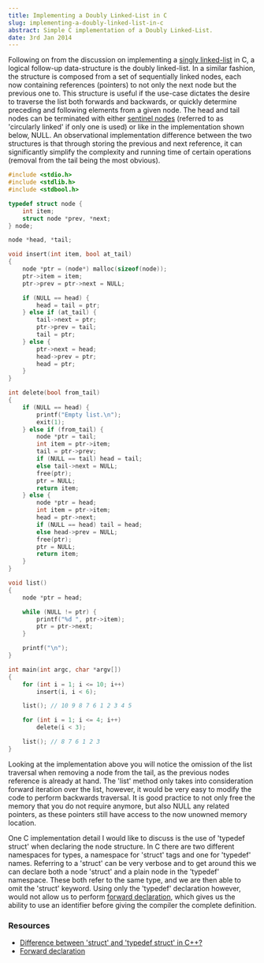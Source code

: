 ```yaml
---
title: Implementing a Doubly Linked-List in C
slug: implementing-a-doubly-linked-list-in-c
abstract: Simple C implementation of a Doubly Linked-List.
date: 3rd Jan 2014
---
```


Following on from the discussion on implementing a [singly linked-list](/posts/implementing-a-singly-linked-list-in-c/) in C, a logical follow-up data-structure is the doubly linked-list.
In a similar fashion, the structure is composed from a set of sequentially linked nodes, each now containing references (pointers) to not only the next node but the previous one to.
This structure is useful if the use-case dictates the desire to traverse the list both forwards and backwards, or quickly determine preceding and following elements from a given node.
The head and tail nodes can be terminated with either [sentinel nodes](http://en.wikipedia.org/wiki/Sentinel_node) (referred to as 'circularly linked' if only one is used) or like in the implementation shown below, NULL.
An observational implementation difference between the two structures is that through storing the previous and next reference, it can significantly simplify the complexity and running time of certain operations (removal from the tail being the most obvious).

~~~ .c
#include <stdio.h>
#include <stdlib.h>
#include <stdbool.h>

typedef struct node {
    int item;
    struct node *prev, *next;
} node;

node *head, *tail;

void insert(int item, bool at_tail)
{
    node *ptr = (node*) malloc(sizeof(node));
    ptr->item = item;
    ptr->prev = ptr->next = NULL;

    if (NULL == head) {
        head = tail = ptr;
    } else if (at_tail) {
        tail->next = ptr;
        ptr->prev = tail;
        tail = ptr;
    } else {
        ptr->next = head;
        head->prev = ptr;
        head = ptr;
    }
}

int delete(bool from_tail)
{
    if (NULL == head) {
        printf("Empty list.\n");
        exit(1);
    } else if (from_tail) {
        node *ptr = tail;
        int item = ptr->item;
        tail = ptr->prev;
        if (NULL == tail) head = tail;
        else tail->next = NULL;
        free(ptr);
        ptr = NULL;
        return item;
    } else {
        node *ptr = head;
        int item = ptr->item;
        head = ptr->next;
        if (NULL == head) tail = head;
        else head->prev = NULL;
        free(ptr);
        ptr = NULL;
        return item;
    }
}

void list()
{
    node *ptr = head;

    while (NULL != ptr) {
        printf("%d ", ptr->item);
        ptr = ptr->next;
    }

    printf("\n");
}

int main(int argc, char *argv[])
{
    for (int i = 1; i <= 10; i++)
        insert(i, i < 6);

    list(); // 10 9 8 7 6 1 2 3 4 5

    for (int i = 1; i <= 4; i++)
        delete(i < 3);

    list(); // 8 7 6 1 2 3
}
~~~

Looking at the implementation above you will notice the omission of the list traversal when removing a node from the tail, as the previous nodes reference is already at hand.
The 'list' method only takes into consideration forward iteration over the list, however, it would be very easy to modify the code to perform backwards traversal.
It is good practice to not only free the memory that you do not require anymore, but also NULL any related pointers, as these pointers still have access to the now unowned memory location.

One C implementation detail I would like to discuss is the use of 'typedef struct' when declaring the node structure.
In C there are two different namespaces for types, a namespace for 'struct' tags and one for 'typedef' names.
Referring to a 'struct' can be very verbose and to get around this we can declare both a node 'struct' and a plain node in the 'typedef' namespace.
These both refer to the same type, and we are then able to omit the 'struct' keyword.
Using only the 'typedef' declaration however, would not allow us to perform [forward declaration](http://en.wikipedia.org/wiki/Forward_declaration), which gives us the ability to use an identifier before giving the compiler the complete definition.

### Resources

- [Difference between 'struct' and 'typedef struct' in C++?](http://stackoverflow.com/questions/612328/difference-between-struct-and-typedef-struct-in-c)
- [Forward declaration](http://en.wikipedia.org/wiki/Forward_declaration)